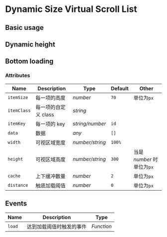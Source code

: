 # Dynamic Size Virtual Scroll List

## Basic usage

<demo src="../src/packages/dynamic-list/example/index.vue"></demo>

## Dynamic height

<demo src="../src/packages/dynamic-list/example/click.vue"></demo>

## Bottom loading

<demo src="../src/packages/dynamic-list/example/load.vue"></demo>

### Attributes

| Name        | Description          | Type             | Default | Other                      |
| ----------- | -------------------- | ---------------- | ------- | -------------------------- |
| `itemSize`  | 每一项的高度         | _number_         | `70`    | 单位为`px`                 |
| `itemClass` | 每一项的自定义 class | _string_         |         |                            |
| `itemKey`   | 每一项的 key         | _string\/number_ | `id`    |                            |
| `data`      | 数据                 | _any_            | `[]`    |                            |
| `width`     | 可视区域宽度         | _number\/string_ | `100%`  |                            |
| `height`    | 可视区域高度         | _number\/string_ | `300`   | 当是 _number_ 时单位为`px` |
| `cache`     | 上下缓冲数量         | _number_         | `2`     | 单位为`px`                 |
| `distance`  | 触底加载阈值         | _number_         | `0`     | 单位为`px`                 |

## Events

| Name   | Description              | Type       |
| ------ | ------------------------ | ---------- |
| `load` | 达到加载阈值时触发的事件 | _Function_ |

